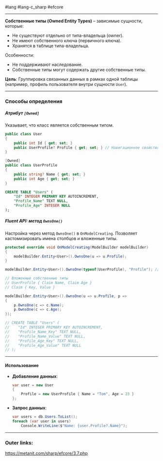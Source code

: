 #lang #lang-c_sharp #efcore 

---
**Собственные типы (Owned Entity Types)** – зависимые сущности, которые:
  - Не существуют отдельно от типа-владельца (owner).
  - Не имеют собственного ключа (первичного ключа).
  - Хранятся в таблице типа-владельца.
  
  Особенности:
  - Не поддерживают наследование.
  - Собственные типы могут содержать другие собственные типы.
  
**Цель**: Группировка связанных данных в рамках одной таблицы (например, профиль пользователя внутри сущности `User`).

---
### Способы определения

##### **Атрибут `[Owned]`**
Указывает, что класс является собственным типом.
  ```csharp
  public class User
  {
      public int Id { get; set; }
      public UserProfile? Profile { get; set; } // Навигационное свойство
  }

  [Owned]
  public class UserProfile
  {
      public string? Name { get; set; }
      public int Age { get; set; }
  }
  ```

  ```sql
  CREATE TABLE "Users" (
      "Id" INTEGER PRIMARY KEY AUTOINCREMENT,
      "Profile_Name" TEXT NULL,
      "Profile_Age" INTEGER NULL
  );
  ```

##### **Fluent API: метод `OwnsOne()`**
Настройка через метод `OwnsOne()` в `OnModelCreating`.
Позволяет кастомизировать имена столбцов и вложенные типы.
  ```csharp
  protected override void OnModelCreating(ModelBuilder modelBuilder)
  {
      modelBuilder.Entity<User>().OwnsOne(u => u.Profile);
  }
  ```

  ```csharp
  modelBuilder.Entity<User>().OwnsOne(typeof(UserProfile), "Profile"); // если поле приватное
  ```

  ```csharp
  // Вложенные собственные типы 
  // UserProfile { Claim Name, Claim Age }
  // Claim { Key, Value }
  
  modelBuilder.Entity<User>().OwnsOne(u => u.Profile, p => 
  {
      p.OwnsOne(c => c.Name);
      p.OwnsOne(c => c.Age);
  });
  
  // CREATE TABLE "Users" (
  //    "Id" INTEGER PRIMARY KEY AUTOINCREMENT,
  //    "Profile_Name_Key" TEXT NULL,
  //    "Profile_Name_Value" TEXT NULL,
  //    "Profile_Age_Key" TEXT NULL,
  //    "Profile_Age_Value" TEXT NULL
  // );

  ```

---
#### Использование

- **Добавление данных**:
  ```csharp
  var user = new User
  {
      Profile = new UserProfile { Name = "Tom", Age = 23 }
  };
  ```
- **Запрос данных**:
  ```csharp
  var users = db.Users.ToList();
  foreach (var user in users)
      Console.WriteLine($"Name: {user.Profile?.Name}");
  ```

---
### Outer links:
https://metanit.com/sharp/efcore/3.7.php